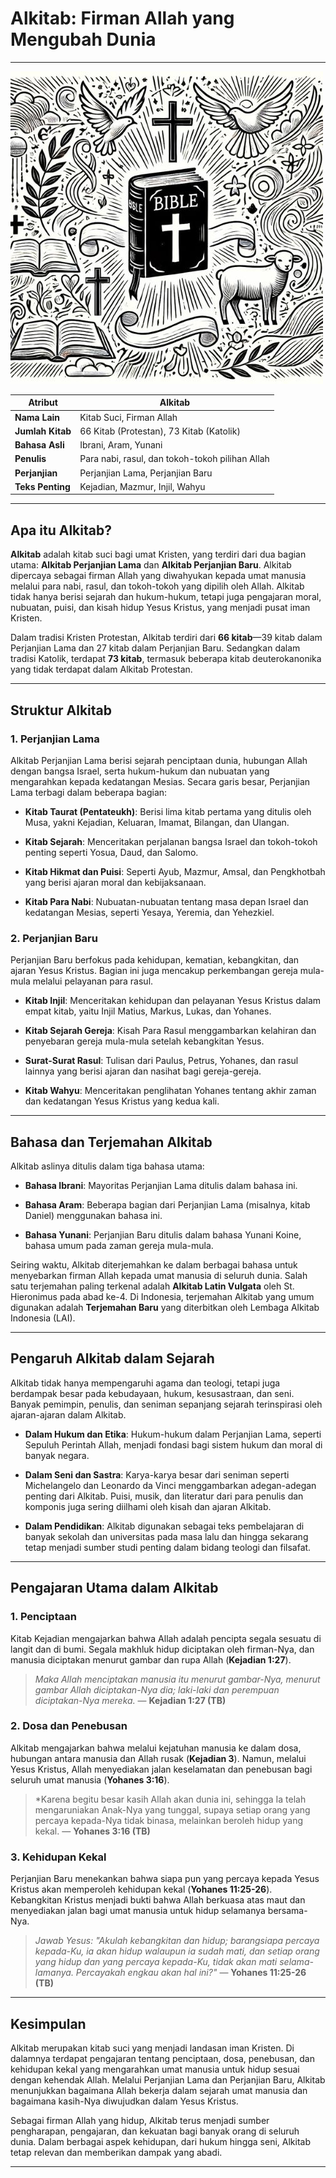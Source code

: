 # Alkitab: Firman Allah yang Mengubah Dunia

---

![Ilustrasi Alkitab, Kitab Suci yang terdiri dari Perjanjian Lama dan Perjanjian Baru, sebagai firman Allah yang diwahyukan kepada umat manusia.](img/alkitab.jpg)

| **Atribut** | **Alkitab** |
| --- | --- |
| **Nama Lain** | Kitab Suci, Firman Allah |
| **Jumlah Kitab** | 66 Kitab (Protestan), 73 Kitab (Katolik) |
| **Bahasa Asli** | Ibrani, Aram, Yunani |
| **Penulis** | Para nabi, rasul, dan tokoh-tokoh pilihan Allah |
| **Perjanjian** | Perjanjian Lama, Perjanjian Baru |
| **Teks Penting** | Kejadian, Mazmur, Injil, Wahyu |

---

## Apa itu Alkitab?

**Alkitab** adalah kitab suci bagi umat Kristen, yang terdiri dari dua bagian utama: **Alkitab Perjanjian Lama** dan **Alkitab Perjanjian Baru**. Alkitab dipercaya sebagai firman Allah yang diwahyukan kepada umat manusia melalui para nabi, rasul, dan tokoh-tokoh yang dipilih oleh Allah. Alkitab tidak hanya berisi sejarah dan hukum-hukum, tetapi juga pengajaran moral, nubuatan, puisi, dan kisah hidup Yesus Kristus, yang menjadi pusat iman Kristen.

Dalam tradisi Kristen Protestan, Alkitab terdiri dari **66 kitab**—39 kitab dalam Perjanjian Lama dan 27 kitab dalam Perjanjian Baru. Sedangkan dalam tradisi Katolik, terdapat **73 kitab**, termasuk beberapa kitab deuterokanonika yang tidak terdapat dalam Alkitab Protestan.

---

## Struktur Alkitab

### 1. Perjanjian Lama

Alkitab Perjanjian Lama berisi sejarah penciptaan dunia, hubungan Allah dengan bangsa Israel, serta hukum-hukum dan nubuatan yang mengarahkan kepada kedatangan Mesias. Secara garis besar, Perjanjian Lama terbagi dalam beberapa bagian:

- **Kitab Taurat (Pentateukh)**: Berisi lima kitab pertama yang ditulis oleh Musa, yakni Kejadian, Keluaran, Imamat, Bilangan, dan Ulangan.

- **Kitab Sejarah**: Menceritakan perjalanan bangsa Israel dan tokoh-tokoh penting seperti Yosua, Daud, dan Salomo.

- **Kitab Hikmat dan Puisi**: Seperti Ayub, Mazmur, Amsal, dan Pengkhotbah yang berisi ajaran moral dan kebijaksanaan.

- **Kitab Para Nabi**: Nubuatan-nubuatan tentang masa depan Israel dan kedatangan Mesias, seperti Yesaya, Yeremia, dan Yehezkiel.

### 2. Perjanjian Baru

Perjanjian Baru berfokus pada kehidupan, kematian, kebangkitan, dan ajaran Yesus Kristus. Bagian ini juga mencakup perkembangan gereja mula-mula melalui pelayanan para rasul.

- **Kitab Injil**: Menceritakan kehidupan dan pelayanan Yesus Kristus dalam empat kitab, yaitu Injil Matius, Markus, Lukas, dan Yohanes.

- **Kitab Sejarah Gereja**: Kisah Para Rasul menggambarkan kelahiran dan penyebaran gereja mula-mula setelah kebangkitan Yesus.

- **Surat-Surat Rasul**: Tulisan dari Paulus, Petrus, Yohanes, dan rasul lainnya yang berisi ajaran dan nasihat bagi gereja-gereja.

- **Kitab Wahyu**: Menceritakan penglihatan Yohanes tentang akhir zaman dan kedatangan Yesus Kristus yang kedua kali.

---

## Bahasa dan Terjemahan Alkitab

Alkitab aslinya ditulis dalam tiga bahasa utama:

- **Bahasa Ibrani**: Mayoritas Perjanjian Lama ditulis dalam bahasa ini.

- **Bahasa Aram**: Beberapa bagian dari Perjanjian Lama (misalnya, kitab Daniel) menggunakan bahasa ini.

- **Bahasa Yunani**: Perjanjian Baru ditulis dalam bahasa Yunani Koine, bahasa umum pada zaman gereja mula-mula.

Seiring waktu, Alkitab diterjemahkan ke dalam berbagai bahasa untuk menyebarkan firman Allah kepada umat manusia di seluruh dunia. Salah satu terjemahan paling terkenal adalah **Alkitab Latin Vulgata** oleh St. Hieronimus pada abad ke-4. Di Indonesia, terjemahan Alkitab yang umum digunakan adalah **Terjemahan Baru** yang diterbitkan oleh Lembaga Alkitab Indonesia (LAI).

---

## Pengaruh Alkitab dalam Sejarah

Alkitab tidak hanya mempengaruhi agama dan teologi, tetapi juga berdampak besar pada kebudayaan, hukum, kesusastraan, dan seni. Banyak pemimpin, penulis, dan seniman sepanjang sejarah terinspirasi oleh ajaran-ajaran dalam Alkitab.

- **Dalam Hukum dan Etika**: Hukum-hukum dalam Perjanjian Lama, seperti Sepuluh Perintah Allah, menjadi fondasi bagi sistem hukum dan moral di banyak negara.

- **Dalam Seni dan Sastra**: Karya-karya besar dari seniman seperti Michelangelo dan Leonardo da Vinci menggambarkan adegan-adegan penting dari Alkitab. Puisi, musik, dan literatur dari para penulis dan komponis juga sering diilhami oleh kisah dan ajaran Alkitab.

- **Dalam Pendidikan**: Alkitab digunakan sebagai teks pembelajaran di banyak sekolah dan universitas pada masa lalu dan hingga sekarang tetap menjadi sumber studi penting dalam bidang teologi dan filsafat.

---

## Pengajaran Utama dalam Alkitab

### 1. Penciptaan

Kitab Kejadian mengajarkan bahwa Allah adalah pencipta segala sesuatu di langit dan di bumi. Segala makhluk hidup diciptakan oleh firman-Nya, dan manusia diciptakan menurut gambar dan rupa Allah (**Kejadian 1:27**).

> *Maka Allah menciptakan manusia itu menurut gambar-Nya, menurut gambar Allah diciptakan-Nya dia; laki-laki dan perempuan diciptakan-Nya mereka.*
> — **Kejadian 1:27 (TB)**

### 2. Dosa dan Penebusan

Alkitab mengajarkan bahwa melalui kejatuhan manusia ke dalam dosa, hubungan antara manusia dan Allah rusak (**Kejadian 3**). Namun, melalui Yesus Kristus, Allah menyediakan jalan keselamatan dan penebusan bagi seluruh umat manusia (**Yohanes 3:16**).

> *Karena begitu besar kasih Allah akan dunia ini, sehingga Ia telah mengaruniakan Anak-Nya yang tunggal, supaya setiap orang yang percaya kepada-Nya tidak binasa, melainkan beroleh hidup yang kekal.
> — **Yohanes 3:16 (TB)**

### 3. Kehidupan Kekal

Perjanjian Baru menekankan bahwa siapa pun yang percaya kepada Yesus Kristus akan memperoleh kehidupan kekal (**Yohanes 11:25-26**). Kebangkitan Kristus menjadi bukti bahwa Allah berkuasa atas maut dan menyediakan jalan bagi umat manusia untuk hidup selamanya bersama-Nya.

> *Jawab Yesus: "Akulah kebangkitan dan hidup; barangsiapa percaya kepada-Ku, ia akan hidup walaupun ia sudah mati, dan setiap orang yang hidup dan yang percaya kepada-Ku, tidak akan mati selama-lamanya. Percayakah engkau akan hal ini?"*
> — **Yohanes 11:25-26 (TB)**

---

## Kesimpulan

Alkitab merupakan kitab suci yang menjadi landasan iman Kristen. Di dalamnya terdapat pengajaran tentang penciptaan, dosa, penebusan, dan kehidupan kekal yang mengarahkan umat manusia untuk hidup sesuai dengan kehendak Allah. Melalui Perjanjian Lama dan Perjanjian Baru, Alkitab menunjukkan bagaimana Allah bekerja dalam sejarah umat manusia dan bagaimana kasih-Nya diwujudkan dalam Yesus Kristus.

Sebagai firman Allah yang hidup, Alkitab terus menjadi sumber pengharapan, pengajaran, dan kekuatan bagi banyak orang di seluruh dunia. Dalam berbagai aspek kehidupan, dari hukum hingga seni, Alkitab tetap relevan dan memberikan dampak yang abadi.

---